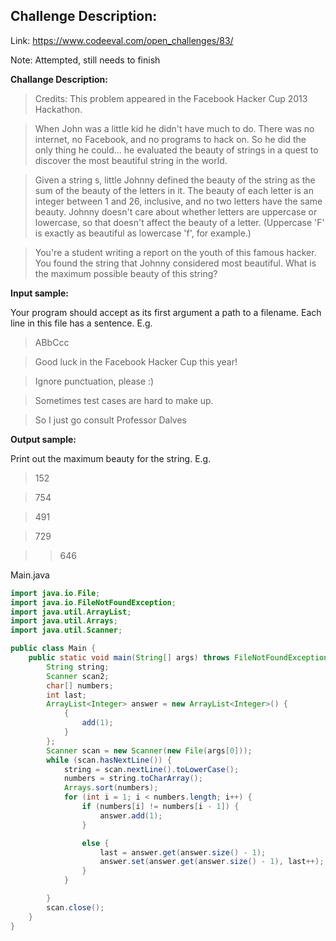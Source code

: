 Challenge Description:
-------------------------

Link: https://www.codeeval.com/open_challenges/83/

Note: Attempted, still needs to finish

**Challange Description:**

>Credits: This problem appeared in the Facebook Hacker Cup 2013 Hackathon.

>When John was a little kid he didn't have much to do. There was no internet, no Facebook, and no programs to hack on. So he did the only thing he could... he evaluated the beauty of strings in a quest to discover the most beautiful string in the world.

>Given a string s, little Johnny defined the beauty of the string as the sum of the beauty of the letters in it. The beauty of each letter is an integer between 1 and 26, inclusive, and no two letters have the same beauty. Johnny doesn't care about whether letters are uppercase or lowercase, so that doesn't affect the beauty of a letter. (Uppercase 'F' is exactly as beautiful as lowercase 'f', for example.)

>You're a student writing a report on the youth of this famous hacker. You found the string that Johnny considered most beautiful. What is the maximum possible beauty of this string?

**Input sample:**

Your program should accept as its first argument a path to a filename. Each line in this file has a sentence. E.g. 

>ABbCcc

>Good luck in the Facebook Hacker Cup this year!

>Ignore punctuation, please :)

>Sometimes test cases are hard to make up.

>So I just go consult Professor Dalves


**Output sample:**

Print out the maximum beauty for the string. E.g. 

>152

>754

>491

>729

>>646

Main.java
```java
import java.io.File;
import java.io.FileNotFoundException;
import java.util.ArrayList;
import java.util.Arrays;
import java.util.Scanner;

public class Main {
	public static void main(String[] args) throws FileNotFoundException {
		String string;
		Scanner scan2;
		char[] numbers;
		int last;
		ArrayList<Integer> answer = new ArrayList<Integer>() {
			{
				add(1);
			}
		};
		Scanner scan = new Scanner(new File(args[0]));
		while (scan.hasNextLine()) {
			string = scan.nextLine().toLowerCase();
			numbers = string.toCharArray();
			Arrays.sort(numbers);
			for (int i = 1; i < numbers.length; i++) {
				if (numbers[i] != numbers[i - 1]) {
					answer.add(1);
				}

				else {
					last = answer.get(answer.size() - 1);
					answer.set(answer.get(answer.size() - 1), last++);
				}
			}

		}
		scan.close();
	}
}
```


